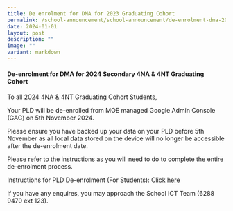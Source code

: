 ```yaml
---
title: De enrolment for DMA for 2023 Graduating Cohort
permalink: /school-announcement/school-announcement/de-enrolment-dma-2023-graduating-cohort/
date: 2024-01-01
layout: post
description: ""
image: ""
variant: markdown
---
```

#### De-enrolment for DMA for 2024 Secondary 4NA & 4NT Graduating Cohort

To all 2024 4NA & 4NT Graduating Cohort Students,

Your PLD will be de-enrolled from MOE managed Google Admin Console (GAC) on 5th November 2024. 

Please ensure you have backed up your data on your PLD before 5th November as all local data stored on the device will no longer be accessible after the de-enrolment date.

Please refer to the instructions as you will need to do to complete the entire de-enrolment process.

Instructions for PLD De-enrolment (For Students): 
Click [here](/files/For_Students__Instructions_for_PLD_De_enrolment__Chromebook_.pdf) 

If you have any enquires, you may approach the School ICT Team (6288 9470 ext 123).



